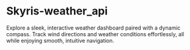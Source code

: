 # Skyris-weather_api
 Explore a sleek, interactive weather dashboard paired with a dynamic compass. Track wind directions and weather conditions effortlessly, all while enjoying smooth, intuitive navigation.
